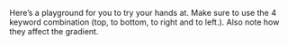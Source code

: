 Here’s a playground for you to try your hands at. Make sure to use the 4 keyword combination (top, to bottom, to right and to left.). Also note how they affect the gradient.


